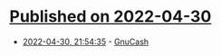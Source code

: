 # [Published on 2022-04-30](index.md)

* [2022-04-30, 21:54:35](https://news.ycombinator.com/item?id=31219754) - [GnuCash](https://www.gnucash.org/)
